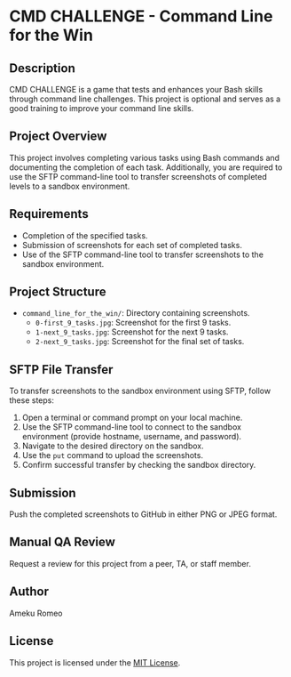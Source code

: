# CMD CHALLENGE - Command Line for the Win

## Description
CMD CHALLENGE is a game that tests and enhances your Bash skills through
 command line challenges. This project is optional and serves as a good training 
to improve your command line skills.

## Project Overview
This project involves completing various tasks using Bash commands and documenting 
the completion of each task. Additionally, you are required to use the SFTP 
command-line tool to transfer screenshots of completed levels to a sandbox environment.

## Requirements
- Completion of the specified tasks.
- Submission of screenshots for each set of completed tasks.
- Use of the SFTP command-line tool to transfer screenshots to the sandbox environment.

## Project Structure
- `command_line_for_the_win/`: Directory containing screenshots.
  - `0-first_9_tasks.jpg`: Screenshot for the first 9 tasks.
  - `1-next_9_tasks.jpg`: Screenshot for the next 9 tasks.
  - `2-next_9_tasks.jpg`: Screenshot for the final set of tasks.

## SFTP File Transfer
To transfer screenshots to the sandbox environment using SFTP, follow these steps:
1. Open a terminal or command prompt on your local machine.
2. Use the SFTP command-line tool to connect to the sandbox environment 
(provide hostname, username, and password).
3. Navigate to the desired directory on the sandbox.
4. Use the `put` command to upload the screenshots.
5. Confirm successful transfer by checking the sandbox directory.

## Submission
Push the completed screenshots to GitHub in either PNG or JPEG format.

## Manual QA Review
Request a review for this project from a peer, TA, or staff member.

## Author
Ameku Romeo

## License
This project is licensed under the [MIT License](LICENSE).


                                                                                









